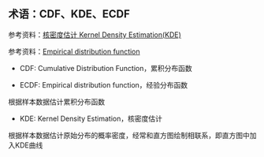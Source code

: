 ## 术语：CDF、KDE、ECDF

参考资料：[核密度估计 Kernel Density Estimation(KDE)](https://blog.csdn.net/unixtch/article/details/78556499)

参考资料：[Empirical distribution function](https://en.wikipedia.org/wiki/Empirical_distribution_function)

  
* CDF: Cumulative Distribution Function，累积分布函数


* ECDF: Empirical distribution function，经验分布函数

根据样本数据估计累积分布函数

* KDE: Kernel Density Estimation，核密度估计

根据样本数据估计原始分布的概率密度，经常和直方图绘制相联系，即直方图中加入KDE曲线


